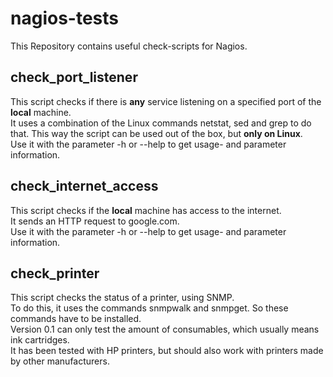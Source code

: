 # nagios-tests #
This Repository contains useful check-scripts for Nagios.

## check_port_listener ##
This script checks if there is **any** service listening on a specified port of the **local** machine.<br/>
It uses a combination of the Linux commands netstat, sed and grep to do that.
This way the script can be used out of the box, but **only on Linux**.<br/>
Use it with the parameter -h or --help to get usage- and parameter information.

## check_internet_access ##
This script checks if the **local** machine has access to the internet.<br/>
It sends an HTTP request to google.com.<br/>
Use it with the parameter -h or --help to get usage- and parameter information.

## check_printer ##
This script checks the status of a printer, using SNMP.<br/>
To do this, it uses the commands snmpwalk and snmpget. So these commands have to be installed.<br/>
Version 0.1 can only test the amount of consumables, which usually means ink cartridges.<br/>
It has been tested with HP printers, but should also work with printers made by other manufacturers.
